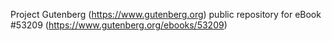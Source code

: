 Project Gutenberg (https://www.gutenberg.org) public repository for
eBook #53209 (https://www.gutenberg.org/ebooks/53209)
